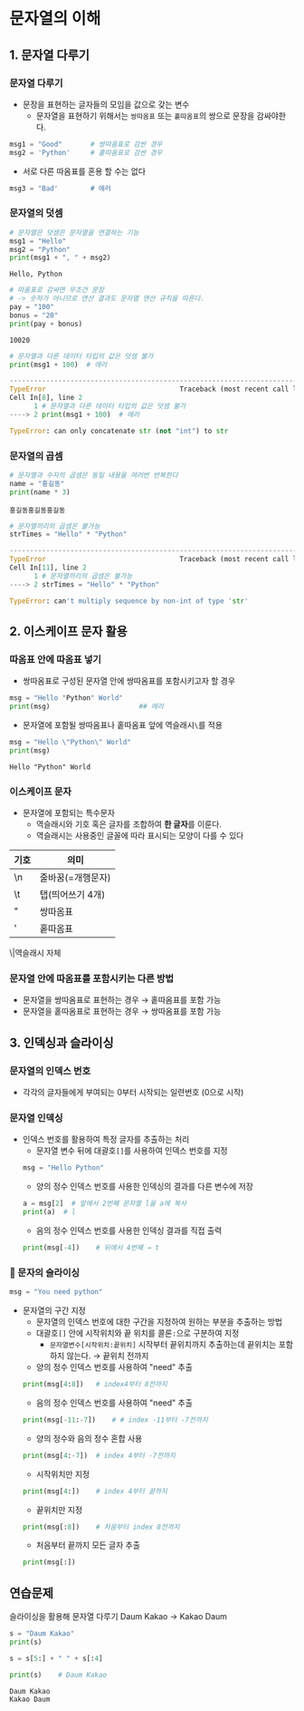 # 문자열의 이해

## 1. 문자열 다루기
### 문자열 다루기
- 문장을 표현하는 글자들의 모임을 값으로 갖는 변수
  - 문자열을 표현하기 위해서는 `쌍따옴표` 또는 `홑따옴표`의 쌍으로 문장을 감싸야한다.
```py
msg1 = "Good"		# 쌍따옴표로 감싼 경우
msg2 = 'Python'	    # 홑따옴표로 감싼 경우
```
  - 서로 다른 따옴표를 혼용 할 수는 없다
```py
msg3 = "Bad'		# 에러
```

### 문자열의 덧셈
```py
# 문자열은 덧셈은 문자열을 연결하는 기능
msg1 = "Hello"
msg2 = "Python"
print(msg1 + ", " + msg2)
```
```
Hello, Python
```
```py
# 따옴표로 감싸면 무조건 문장
# -> 숫자가 아니므로 연산 결과도 문자열 연산 규칙을 따른다.
pay = "100"
bonus = "20"
print(pay + bonus)
```
```
10020
```
```py
# 문자열과 다른 데이터 타입의 값은 덧셈 불가
print(msg1 + 100)  # 에러
```
```py
---------------------------------------------------------------------------
TypeError                                 Traceback (most recent call last)
Cell In[8], line 2
      1 # 문자열과 다른 데이터 타입의 값은 덧셈 불가
----> 2 print(msg1 + 100)  # 에러

TypeError: can only concatenate str (not "int") to str
```

### 문자열의 곱셈
```py
# 문자열과 수자의 곱셈은 동일 내용을 여러번 반복한다
name = "홍길동"
print(name * 3)
```
```
홍길동홍길동홍길동
```
```py
# 문자열끼리의 곱셈은 불가능
strTimes = "Hello" * "Python"
```
```py
---------------------------------------------------------------------------
TypeError                                 Traceback (most recent call last)
Cell In[11], line 2
      1 # 문자열끼리의 곱셈은 불가능
----> 2 strTimes = "Hello" * "Python"

TypeError: can't multiply sequence by non-int of type 'str'
```


## 2. 이스케이프 문자 활용

### 따옴표 안에 따옴표 넣기
- 쌍따옴표로 구성된 문자열 안에 쌍따옴표를 포함시키고자 할 경우
```py
msg = "Hello "Python" World"
print(msg)						## 에러
```

  - 문자열에 포함될 쌍따옴표나 홑따옴표 앞에 역슬래시`\`를 적용
```py
msg = "Hello \"Python\" World"
print(msg)
```
```
Hello "Python" World
```

### 이스케이프 문자
- 문자열에 포함되는 특수문자
  - 역슬래시와 기호 혹은 글자를 조합하여 **한 글자**를 이룬다.
  - 역슬래시는 사용중인 글꼴에 따라 표시되는 모양이 다를 수 있다

기호|의미
|---|---|
\n|줄바꿈(=개행문자)
\t|탭(띄어쓰기 4개)
\"|쌍따옴표
\'|홑따옴표
\\|역슬래시 자체

### 문자열 안에 따옴표를 포함시키는 다른 방법
- 문자열을 쌍따옴표로 표현하는 경우 → 홑따옴표를 포함 가능
- 문자열을 홑따옴표로 표현하는 경우 → 쌍따옴표를 포함 가능
  
  

## 3. 인덱싱과 슬라이싱

### 문자열의 인덱스 번호
- 각각의 글자들에게 부여되는 0부터 시작되는 일련번호 (0으로 시작)

### 문자열 인덱싱
- 인덱스 번호를 활용하여 특정 글자를 추출하는 처리
  - 문자열 변수 뒤에 대괄호`[]`를 사용하여 인덱스 번호를 지정
  ```py
  msg = "Hello Python"
  ```
  - 양의 정수 인덱스 번호를 사용한 인덱싱의 결과를 다른 변수에 저장
  ```py
  a = msg[2]  # 앞에서 2번째 문자열 l을 a에 복사
  print(a)	# l
  ```
  - 음의 정수 인덱스 번호를 사용한 인덱싱 결과를 직접 출력
  ```py
  print(msg[-4])	# 뒤에서 4번째 → t
  ```


### 📌 문자의 슬라이싱
```py
msg = "You need python"
```
- 문자열의 구간 지정
  - 문자열의 인덱스 번호에 대한 구간을 지정하여 원하는 부분을 추출하는 방법
  - 대괄호`[]` 안에 시작위치와 끝 위치를 콜론`:`으로 구분하여 지정
    - `문자열변수[시작위치:끝위치]`
  시작부터 끝위치까지 추출하는데 끝위치는 포함하지 않는다. → 끝위치 전까지
  - 양의 정수 인덱스 번호를 사용하여 "need" 추출
  ```py
  print(msg[4:8])	# index4부터 8전까지
  ```
  - 음의 정수 인덱스 번호를 사용하여 "need" 추출
  ```py
  print(msg[-11:-7])	# # index -11부터 -7전까지
  ```
  - 양의 정수와 음의 정수 혼합 사용
  ```py
  print(msg[4:-7])	# index 4부터 -7전까지
  ```
  - 시작위치만 지정
  ```py
  print(msg[4:])	# index 4부터 끝까지
  ```
  - 끝위치만 지정
  ```py
  print(msg[:8])	# 처음부터 index 8전까지
  ```
  - 처음부터 끝까지 모든 글자 추출
  ```py
  print(msg[:])
  ```
  
## 연습문제
슬라이싱을 활용해 문자열 다루기
Daum Kakao → Kakao Daum
```py
s = "Daum Kakao"
print(s)

s = s[5:] + " " + s[:4]

print(s)    # Daum Kakao
```
```py
Daum Kakao
Kakao Daum
```